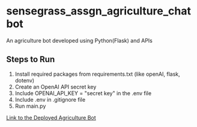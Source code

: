 # sensegrass_assgn_agriculture_chatbot
An agriculture bot developed using Python(Flask) and APIs
## Steps to Run
1. Install required packages from requirements.txt (like openAI, flask, dotenv)
2. Create an OpenAI API secret key
3. Include OPENAI_API_KEY = "secret key" in the .env file
4. Include .env in .gitignore file
5. Run main.py

[Link to the Deployed Agriculture Bot](https://jeevanakalvakuntla.pythonanywhere.com/)
